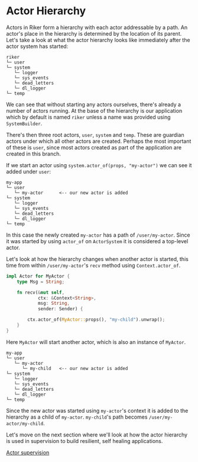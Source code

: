 # Actor Hierarchy

Actors in Riker form a hierarchy with each actor addressable by a path. An actor's place in the hierarchy is determined by the location of its parent. Let's take a look at what the actor hierarchy looks like immediately after the actor system has started:

```
riker
└─ user
└─ system
   └─ logger
   └─ sys_events
   └─ dead_letters
   └─ dl_logger
└─ temp
```

We can see that without starting any actors ourselves, there's already a number of actors running. At the base of the hierarchy is our application which by default is named `riker` unless a name was provided using `SystemBuilder`.

There's then three root actors, `user`, `system` and `temp`. These are guardian actors under which all other actors are created. Perhaps the most important of these is `user`, since most actors created as part of the application are created in this branch.

If we start an actor using `system.actor_of(props, "my-actor")` we can see it added under `user`:

```
my-app
└─ user
   └─ my-actor      <-- our new actor is added
└─ system
   └─ logger
   └─ sys_events
   └─ dead_letters
   └─ dl_logger
└─ temp
```

In this case the newly created `my-actor` has a path of `/user/my-actor`. Since it was started by using `actor_of` on `ActorSystem` it is considered a top-level actor.

Let's look at how the hierarchy changes when another actor is started, this time from within `/user/my-actor`'s `recv` method using `Context.actor_of`.

```rust
impl Actor for MyActor {
    type Msg = String;

    fn recv(&mut self,
            ctx: &Context<String>,
            msg: String,
            sender: Sender) {

        ctx.actor_of(MyActor::props(), "my-child").unwrap();
    }
}
```

Here `MyActor` will start another actor, which is also an instance of `MyActor`.

```
my-app
└─ user
   └─ my-actor
      └─ my-child   <-- our new actor is added
└─ system
   └─ logger
   └─ sys_events
   └─ dead_letters
   └─ dl_logger
└─ temp
```

Since the new actor was started using `my-actor`'s context it is added to the hierarchy as a child of `my-actor`. `my-child`'s path becomes `/user/my-actor/my-child`.

Let's move on the next section where we'll look at how the actor hierarchy is used in supervision to build resilient, self healing applications.

[Actor supervision](supervision.md)
